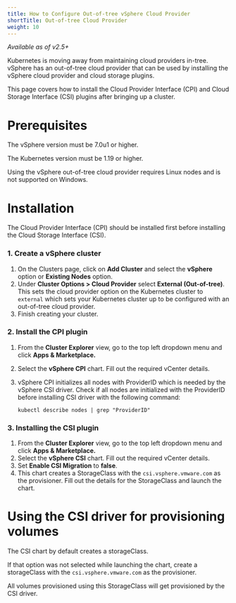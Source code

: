 ```yaml
---
title: How to Configure Out-of-tree vSphere Cloud Provider
shortTitle: Out-of-tree Cloud Provider
weight: 10
---
```

_Available as of v2.5+_

Kubernetes is moving away from maintaining cloud providers in-tree. vSphere has an out-of-tree cloud provider that can be used by installing the vSphere cloud provider and cloud storage plugins.

This page covers how to install the Cloud Provider Interface (CPI) and Cloud Storage Interface (CSI) plugins after bringing up a cluster.

# Prerequisites

The vSphere version must be 7.0u1 or higher. 

The Kubernetes version must be 1.19 or higher.

Using the vSphere out-of-tree cloud provider requires Linux nodes and is not supported on Windows.

# Installation

The Cloud Provider Interface (CPI) should be installed first before installing the Cloud Storage Interface (CSI).

### 1. Create a vSphere cluster

1. On the Clusters page, click on **Add Cluster** and select the **vSphere** option or **Existing Nodes** option.
1. Under **Cluster Options > Cloud Provider** select **External (Out-of-tree)**. This sets the cloud provider option on the Kubernetes cluster to `external` which sets your Kubernetes cluster up to be configured with an out-of-tree cloud provider. 
1. Finish creating your cluster.

### 2. Install the CPI plugin

1. From the **Cluster Explorer** view, go to the top left dropdown menu and click **Apps & Marketplace.**
1. Select the **vSphere CPI** chart. Fill out the required vCenter details.
1. vSphere CPI initializes all nodes with ProviderID which is needed by the vSphere CSI driver. Check if all nodes are initialized with the ProviderID before installing CSI driver with the following command:

	```
	kubectl describe nodes | grep "ProviderID"
	```

### 3. Installing the CSI plugin

1. From the **Cluster Explorer** view, go to the top left dropdown menu and click **Apps & Marketplace.**
2. Select the **vSphere CSI** chart. Fill out the required vCenter details.
3. Set **Enable CSI Migration** to **false**.
4. This chart creates a StorageClass with the `csi.vsphere.vmware.com` as the provisioner. Fill out the details for the StorageClass and launch the chart.

# Using the CSI driver for provisioning volumes
The CSI chart by default creates a storageClass.

If that option was not selected while launching the chart, create a storageClass with the `csi.vsphere.vmware.com` as the provisioner.

All volumes provisioned using this StorageClass will get provisioned by the CSI driver.
